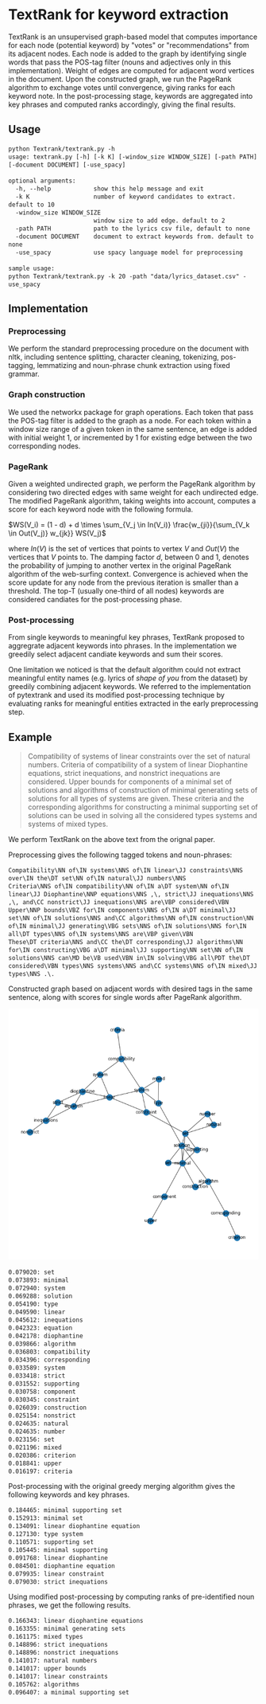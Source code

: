 # TextRank for keyword extraction

TextRank is an unsupervised graph-based model that computes importance for each node (potential keyword) by "votes" or "recommendations" from its adjacent nodes. Each node is added to the graph by identifying single words that pass the POS-tag filter (nouns and adjectives only in this implementation). Weight of edges are computed for adjacent word vertices in the document. Upon the constructed graph, we run the PageRank algorithm to exchange votes until convergence, giving ranks for each keyword note. In the post-processing stage, keywords are aggregated into key phrases and computed ranks accordingly, giving the final results.

## Usage

```
python Textrank/textrank.py -h
usage: textrank.py [-h] [-k K] [-window_size WINDOW_SIZE] [-path PATH] [-document DOCUMENT] [-use_spacy]

optional arguments:
  -h, --help            show this help message and exit
  -k K                  number of keyword candidates to extract. default to 10
  -window_size WINDOW_SIZE
                        window size to add edge. default to 2
  -path PATH            path to the lyrics csv file, default to none
  -document DOCUMENT    document to extract keywords from. default to none
  -use_spacy            use spacy language model for preprocessing

sample usage:
python Textrank/textrank.py -k 20 -path "data/lyrics_dataset.csv" -use_spacy
```


## Implementation

### Preprocessing
We perform the standard preprocessing procedure on the document with nltk, including sentence splitting, character cleaning, tokenizing, pos-tagging, lemmatizing and noun-phrase chunk extraction using fixed grammar.

### Graph construction
We used the networkx package for graph operations. Each token that pass the POS-tag filter is added to the graph as a node. For each token within a window size range of a given token in the same sentence, an edge is added with initial weight 1, or incremented by 1 for existing edge between the two corresponding nodes. 

### PageRank
Given a weighted undirected graph, we perform the PageRank algorithm by considering two directed edges with same weight for each undirected edge. The modified PageRank algorithm, taking weights into account, computes a score for each keyword node with the following formula. 

$WS(V_i) = (1 - d) + d \times \sum_{V_j \in In(V_i)} \frac{w_{ji}}{\sum_{V_k \in Out(V_j)} w_{jk}} WS(V_j)$

where $In(V)$ is the set of vertices that points to vertex $V$ and $Out(V)$ the vertices that $V$ points to. The damping factor $d$, between $0$ and $1$, denotes the probability of jumping to another vertex in the original PageRank algorithm of the web-surfing context. Convergence is achieved when the score update for any node from the previous iteration is smaller than a threshold. The top-T (usually one-third of all nodes) keywords are considered candiates for the post-processing phase.


### Post-processing
From single keywords to meaningful key phrases, TextRank proposed to aggregrate adjacent keywords into phrases. In the implementation we greedily select adjacent candiate keywords and sum their scores. 


One limitation we noticed is that the default algorithm could not extract meaningful entity names (e.g. lyrics of *shape of you* from the dataset) by greedily combining adjacent keywords. We referred to the implementation of pytextrank and used its modified post-processing technique by evaluating ranks for meaningful entities extracted in the early preprocessing step.

## Example

> Compatibility of systems of linear constraints over the set of natural numbers. Criteria of compatibility of a system of linear Diophantine equations, strict inequations, and nonstrict inequations are considered. Upper bounds for components of a minimal set of solutions and algorithms of construction of minimal generating sets of solutions for all types of systems are given. These criteria and the corresponding algorithms for constructing a minimal supporting set of solutions can be used in solving all the considered types systems and systems of mixed types.

We perform TextRank on the above text from the orignal paper. 

Preprocessing gives the following tagged tokens and noun-phrases:
```
Compatibility\NN of\IN systems\NNS of\IN linear\JJ constraints\NNS over\IN the\DT set\NN of\IN natural\JJ numbers\NNS
Criteria\NNS of\IN compatibility\NN of\IN a\DT system\NN of\IN linear\JJ Diophantine\NNP equations\NNS ,\, strict\JJ inequations\NNS ,\, and\CC nonstrict\JJ inequations\NNS are\VBP considered\VBN
Upper\NNP bounds\VBZ for\IN components\NNS of\IN a\DT minimal\JJ set\NN of\IN solutions\NNS and\CC algorithms\NN of\IN construction\NN of\IN minimal\JJ generating\VBG sets\NNS of\IN solutions\NNS for\IN all\DT types\NNS of\IN systems\NNS are\VBP given\VBN
These\DT criteria\NNS and\CC the\DT corresponding\JJ algorithms\NN for\IN constructing\VBG a\DT minimal\JJ supporting\NN set\NN of\IN solutions\NNS can\MD be\VB used\VBN in\IN solving\VBG all\PDT the\DT considered\VBN types\NNS systems\NNS and\CC systems\NNS of\IN mixed\JJ types\NNS .\.
```

Constructed graph based on adjacent words with desired tags in the same sentence, along with scores for single words after PageRank algorithm.

![TextRank Graph](../imgs/textrank.png "TextRank Graph")



```
0.079020: set
0.073893: minimal
0.072940: system
0.069288: solution
0.054190: type
0.049590: linear
0.045612: inequations
0.042323: equation
0.042178: diophantine
0.039866: algorithm
0.036803: compatibility
0.034396: corresponding
0.033589: system
0.033418: strict
0.031552: supporting
0.030758: component
0.030345: constraint
0.026039: construction
0.025154: nonstrict
0.024635: natural
0.024635: number
0.023156: set
0.021196: mixed
0.020386: criterion
0.018841: upper
0.016197: criteria
```

Post-processing with the original greedy merging algorithm gives the following keywords and key phrases.

```
0.184465: minimal supporting set
0.152913: minimal set
0.134091: linear diophantine equation
0.127130: type system
0.110571: supporting set
0.105445: minimal supporting
0.091768: linear diophantine
0.084501: diophantine equation
0.079935: linear constraint
0.079030: strict inequations
```

Using modified post-processing by computing ranks of pre-identified noun phrases, we get the following results.

```
0.166343: linear diophantine equations
0.163355: minimal generating sets
0.161175: mixed types
0.148896: strict inequations
0.148896: nonstrict inequations
0.141017: natural numbers
0.141017: upper bounds
0.141017: linear constraints
0.105762: algorithms
0.096407: a minimal supporting set
```
